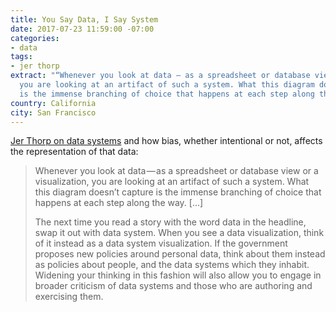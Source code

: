 ```yaml
---
title: You Say Data, I Say System
date: 2017-07-23 11:59:00 -07:00
categories:
- data
tags:
- jer thorp
extract: "“Whenever you look at data — as a spreadsheet or database view or a visualization,
  you are looking at an artifact of such a system. What this diagram doesn’t capture
  is the immense branching of choice that happens at each step along the way”"
country: California
city: San Francisco
---
```


[Jer Thorp on data systems](https://hackernoon.com/you-say-data-i-say-system-54e84aa7a421) and how bias, whether intentional or not, affects the representation of that data:

> Whenever you look at data — as a spreadsheet or database view or a visualization, you are looking at an artifact of such a system. What this diagram doesn’t capture is the immense branching of choice that happens at each step along the way. [...]
> 
>  The next time you read a story with the word data in the headline, swap it out with data system. When you see a data visualization, think of it instead as a data system visualization. If the government proposes new policies around personal data, think about them instead as policies about people, and the data systems which they inhabit. Widening your thinking in this fashion will also allow you to engage in broader criticism of data systems and those who are authoring and exercising them.